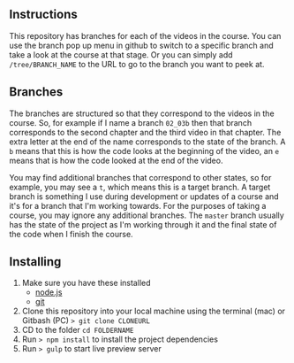 ## Instructions
This repository has branches for each of the videos in the course. 
You can use the branch pop up menu in github to switch to a specific branch 
and take a look at the course at that stage. Or you can simply add `/tree/BRANCH_NAME` to the URL to go to the branch you want to peek at. 

## Branches
The branches are structured so that they correspond to the videos in the course. 
So, for example if I name a branch `02_03b` then that branch corresponds to the 
second chapter and the third video in that chapter. The extra letter at the end 
of the name corresponds to the state of the branch. A `b` means that this is how 
the code looks at the beginning of the video, an `e` means that is how the code looked at the end of the video.

You may find additional branches that correspond to other states, so for example,
you may see a `t`, which means this is a target branch. 
A target branch is something I use during development or updates of a course 
and it's for a branch that I'm working towards. For the purposes of taking a course,
you may ignore any additional branches. The `master` branch usually has the 
state of the project as I'm working through it and the final state of the code when I finish the course. 

## Installing
1. Make sure you have these installed
	- [node.js](http://nodejs.org/)
	- [git](http://git-scm.com/)
2. Clone this repository into your local machine using the terminal (mac) or Gitbash (PC) `> git clone CLONEURL`
3. CD to the folder `cd FOLDERNAME`
4. Run `> npm install` to install the project dependencies
5. Run `> gulp` to start live preview server
